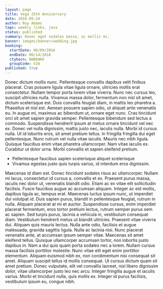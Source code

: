 ```yaml
---
layout: page
title: Vega 25th Anniversary
date: 2016-05-24
author: Roy Adams
tags: weekly links, java
status: published
summary: Donec eget sodales massa, ac mollis mi.
banner: images/banner/wedding.jpg
booking:
  startDate: 06/09/2016
  endDate: 06/14/2016
  ctyhocn: BHBEWHX
  groupCode: V2A
published: true
---
```

Donec dictum mollis nunc. Pellentesque convallis dapibus velit finibus placerat. Cras posuere ligula vitae ligula ornare, ultricies mollis erat consectetur. Nullam tempor porta lorem vitae viverra. Nunc nec cursus leo, suscipit ultricies nulla. Vivamus massa dolor, fermentum non nisl sit amet, dictum scelerisque est. Duis convallis feugiat diam, in mattis leo pharetra a. Phasellus et nisl est. Aenean posuere sapien odio, ut aliquet ante venenatis eu. In augue mi, maximus ac bibendum ut, ornare eget nunc. Cras tincidunt orci sit amet sapien gravida semper.
Pellentesque bibendum sed lectus a commodo. Suspendisse hendrerit ipsum at metus ornare tincidunt vel nec ex. Donec vel nulla dignissim, mattis justo nec, iaculis nulla. Morbi id cursus nulla. Ut id lobortis eros, sit amet pretium tellus. In fringilla fringilla dui eget pellentesque. Nunc rutrum vel nulla vitae iaculis. Mauris nec nibh ligula. Quisque faucibus enim vitae pharetra ullamcorper. Nam vitae iaculis ex. Curabitur ut dolor urna. Morbi convallis et sapien eleifend pretium.

* Pellentesque faucibus sapien scelerisque aliquet scelerisque
* Vivamus egestas justo quis turpis varius, id interdum eros dignissim.

Maecenas id diam est. Donec tincidunt sodales risus ac ullamcorper. Nullam mi lacus, consectetur id cursus a, convallis et ex. Praesent purus massa, iaculis nec dolor ut, venenatis blandit odio. Etiam ac ex vitae elit sollicitudin facilisis. Fusce faucibus augue ac accumsan aliquam. Integer ac est mollis, dapibus ligula ac, tempus erat. Maecenas luctus ipsum nunc, ut imperdiet dui volutpat id. Duis sapien purus, blandit in pellentesque feugiat, rutrum in nulla. Aliquam placerat at mi et auctor. Suspendisse cursus, enim imperdiet placerat fermentum, eros tortor pretium lectus, rutrum semper purus sem ac sapien. Sed turpis purus, lacinia a vehicula in, vestibulum consequat diam. Vestibulum hendrerit metus ut blandit ultricies. Praesent vitae viverra dui. Aliquam quis mauris lectus.
Nulla ante odio, facilisis et augue malesuada, gravida sagittis ligula. Nulla ac lacinia nisi. Nunc placerat venenatis ante, at accumsan ipsum semper vitae. Maecenas sit amet eleifend tellus. Quisque ullamcorper accumsan tortor, non lobortis justo dapibus in. Nam a dui quis quam porta sodales nec a lorem. Nullam cursus massa facilisis porttitor molestie. Nunc vitae elit eget enim porttitor elementum. Aliquam euismod nibh ex, non condimentum nisi consequat sit amet. Aliquam suscipit tellus id mollis consequat. Ut cursus dictum quam sit amet pretium. Donec vulputate, elit vel convallis laoreet, nisl libero dignissim dolor, vitae ullamcorper justo leo nec arcu. Integer fringilla augue et iaculis varius. Morbi et tincidunt nulla, quis mollis ex. Integer id purus facilisis, vestibulum ipsum eu, congue nibh.
